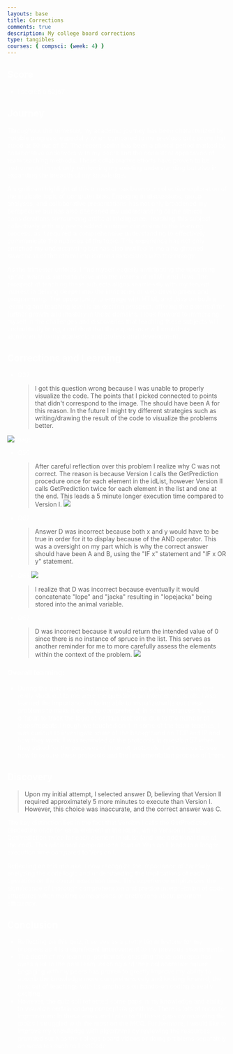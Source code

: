 ```yaml
---
layouts: base
title: Corrections
comments: true
description: My college board corrections
type: tangibles
courses: { compsci: {week: 4} }
---
```

<style>
    body {
        color: white;
    }
</style>
## Score
- I scored a 62/67

## Journey

Throughout this trimester, my academic journey has been characterized by notable progress, especially when compared to my previous quiz score that stood at 50 out of 67. The recent sprint has been a pivotal period marked by collaborative endeavors with my peers and the consistent application of team teaching methods. These collaborative efforts have proven to be instrumental in not only reinforcing my existing understanding but also in expanding the breadth of my knowledge.

A significant highlight of this trimester has been our collective exploration of the intricate topic of computer bias. Engaging in discussions, group analyses, and collaborative presentations has not only broadened my perspective but has also deepened my understanding of the ethical considerations surrounding artificial intelligence. Teaching this subject collectively with my peers added a unique dimension to the learning process, as it required a comprehensive understanding to effectively communicate the nuances of the topic. This experience has not only enriched my understanding but has also instilled in me a heightened awareness of the ethical implications associated with technology.

As the trimester unfolds, I find myself eagerly anticipating the upcoming sprint, which is slated to delve into the realms of HTML and Java. The prospect of teaching these subjects aligns seamlessly with my fervent interest in delving deeper into the intricacies of web development and programming. The opportunity to engage with HTML and Java on both a learning and teaching level is an exciting prospect, offering the potential for further growth and mastery in these domains. I look forward to immersing myself in the challenges and discoveries that teaching these subjects will undoubtedly bring, confident that the experience will contribute significantly to my academic and professional development.


## Corrections and Learning
- Q37
    > I got this question wrong because I was unable to properly visualize the code. The points that I picked connected to points that didn't correspond to the image. The should have been A for this reason. In the future I might try different strategies such as writing/drawing the result of the code to visualize the problems better.

![image](https://media.discordapp.net/attachments/744998490400358449/1187971027788111932/image.png?ex=6598d33c&is=65865e3c&hm=2b4dfba5af627a64bf6a6aa783b81ffad3436a16221f81f11657282fa4344a3b&=&format=webp&quality=lossless&width=896&height=572)



- Q56
    > After careful reflection over this problem I realize why C was not correct. The reason is because Version I calls the GetPrediction procedure once for each element in the idList, however Version II calls GetPrediction twice for each element in the list and one at the end. This leads a 5 minute longer execution time compared to Version I. 
![](https://media.discordapp.net/attachments/744998490400358449/1187971028111077416/image.png?ex=6598d33c&is=65865e3c&hm=5a35fa8e9acf74f76d42d5640d19c08bf047c97be813d50fae3415a167717971&=&format=webp&quality=lossless&width=896&height=575)



- Q62
    > Answer D was incorrect because both x and y would have to be true in order for it to display because of the AND operator. This was a oversight on my part which is why the correct answer should have been A and B, using the "IF x" statement and "IF x OR y" statement.



- Q65
![](https://media.discordapp.net/attachments/744998490400358449/1187971028773781554/image.png?ex=6598d33c&is=65865e3c&hm=17826fa090c0cd3417b0a1eb0ea113f857a0a71f2a55c1b2399c6a39dcae4db3&=&format=webp&quality=lossless&width=896&height=350)
    > I realize that D was incorrect because eventually it would concatenate "lope" and "jacka" resulting in "lopejacka" being stored into the animal variable. 


- Q67
    > D was incorrect because it would return the intended value of 0 since there is no instance of spruce in the list. This serves as another reminder for me to more carefully assess the elements within the context of the problem. 
![](https://media.discordapp.net/attachments/744998490400358449/1187971029658779739/image.png?ex=6598d33c&is=65865e3c&hm=f3cff7c72a285845c1751f1aa1d6202bfb54699a17e97b28ffeaff19b0011226&=&format=webp&quality=lossless&width=896&height=502)
### Overall learning:
 - During the quiz I ended up researching some problems and one that really stuck out to me were the questions on internet protocols. I also learned the importance of being able to visualize/write out these problems to make it easier to comprehend, in some instances it was difficult to track the logic of certain problems due to the number of loops/repeats.Though we touched on it in some of the team teaches, I was curious to investigate some of the background on TCP and IP and how they work. I was reminded of the protocols in question 57 when they asked for the purposes of Internet protocols. I am curious to see how to secure these protocols and the implementation process of them. 
## Discovery 
> Upon my initial attempt, I selected answer D, believing that Version II required approximately 5 more minutes to execute than Version I. However, this choice was inaccurate, and the correct answer was C.

The key distinction lies in the fact that Version I calls the GetPrediction procedure once for each element in the idList, while Version II calls GetPrediction twice for each element in idList (and one additional time at the end). This additional computational load in Version II leads to a longer execution time compared to Version I.

Reflecting on this mistake, I now recognize the importance of carefully analyzing the code logic and understanding the implications of each operation on the overall execution time. This experience emphasizes the significance of thorough comprehension and precise interpretation of code structures when making comparisons or predictions about program efficiency.
## Conclusion
- Reflecting on this quiz, it serves as a pretty big milestone for my progress as it is a significant improvement to my previous assessments.
- The depth of my learning, particularly grasping these concepts has owes a lot to the past team teaching and their collaborative nature. Engaging with my peers has proven to greatly improve my ability to absorb the knowledge more comprehensively and looking forward, the next set of teachings with its emphasis on hands-on coding is really exciting. 
- However, the quiz still reflected some gaps in my knowledge and ability to visualize certain coding concepts/algorithms. There is lots of room for improvement in these areas and I plan to fill these gaps by reviewing the topics I struggled with the most on the MCQ. Furthermore, I would like to improve my knowledge with algorithms by reviewing the resources provided such as the college board videos or doing problems separately on websites such as LeetCode.